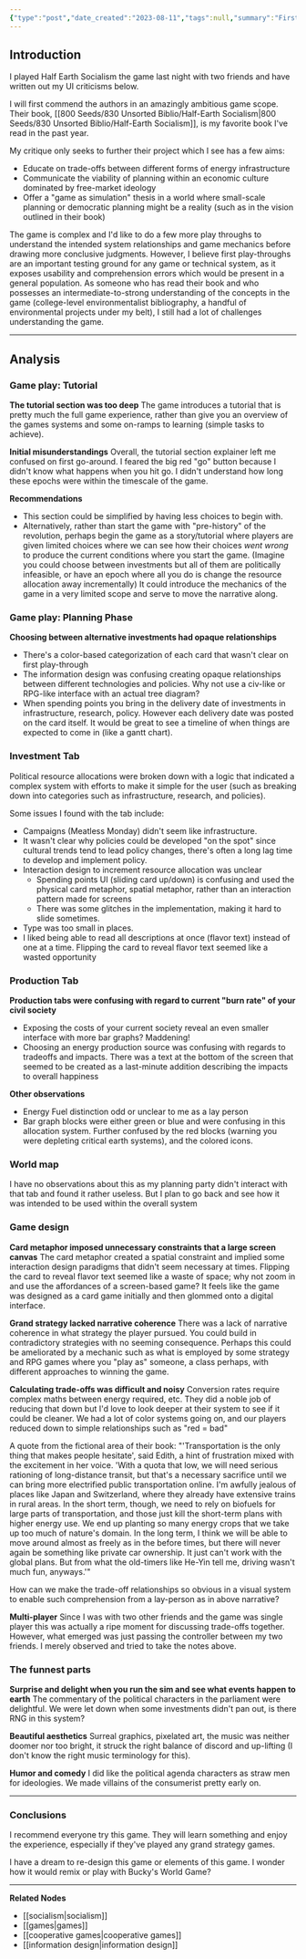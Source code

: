 ```yaml
---
{"type":"post","date_created":"2023-08-11","tags":null,"summary":"First thoughts and UI criticisms of the socialist planning game.","layout":null,"banner":null,"status":"draft","date_modified":"2023-08-11","dg-publish":true,"permalink":"/100-notes/half-earth-game-review/","dgPassFrontmatter":true,"created":"2023-10-20T12:45:09.000-05:00","updated":"2023-10-27T15:38:25.140-05:00"}
---
```




## Introduction
I played Half Earth Socialism the game last night with two friends and have written out my UI criticisms below. 

I will first commend the authors in an amazingly ambitious game scope. Their book, [[800 Seeds/830 Unsorted Biblio/Half-Earth Socialism\|800 Seeds/830 Unsorted Biblio/Half-Earth Socialism]], is my favorite book I've read in the past year.

My critique only seeks to further their project which I see has a few aims:
- Educate on trade-offs between different forms of energy infrastructure
- Communicate the viability of planning within an economic culture dominated by free-market ideology
- Offer a "game as simulation" thesis in a world where small-scale planning or democratic planning might be a reality (such as in the vision outlined in their book)

The game is complex and I'd like to do a few more play throughs to understand the intended system relationships and game mechanics before drawing more conclusive judgments. However, I believe first play-throughs are an important testing ground for any game or technical system, as it exposes usability and comprehension errors which would be present in a general population. As someone who has read their book and who possesses an intermediate-to-strong understanding of the concepts in the game (college-level environmentalist bibliography, a handful of environmental projects under my belt), I still had a lot of challenges understanding the game. 

---
## Analysis

### Game play: Tutorial

**The tutorial section was too deep**
The game introduces a tutorial that is pretty much the full game experience, rather than give you an overview of the games systems and some on-ramps to learning (simple tasks to achieve). 

**Initial misunderstandings**
Overall, the tutorial section explainer left me confused on first go-around. I feared the big red "go" button because I didn't know what happens when you hit go. I didn't understand how long these epochs were within the timescale of the game.

**Recommendations**
- This section could be simplified by having less choices to begin with. 
- Alternatively, rather than start the game with "pre-history" of the revolution, perhaps begin the game as a story/tutorial where players are given limited choices where we can see how their choices *went wrong* to produce the current conditions where you start the game. (Imagine you could choose between investments but all of them are politically infeasible, or have an epoch where all you do is change the resource allocation away incrementally) It could introduce the mechanics of the game in a very limited scope and serve to move the narrative along. 

### Game play: Planning Phase

**Choosing between alternative investments had opaque relationships**
- There's a color-based categorization of each card that wasn't clear on first play-through
- The information design was confusing creating opaque relationships between different technologies and policies. Why not use a civ-like or RPG-like interface with an actual tree diagram?
- When spending points you bring in the delivery date of investments in infrastructure, research, policy. However each delivery date was posted on the card itself. It would be great to see a timeline of when things are expected to come in (like a gantt chart).

### Investment Tab

Political resource allocations were broken down with a logic that indicated a complex system with efforts to make it simple for the user (such as breaking down into categories such as infrastructure, research, and policies). 

Some issues I found with the tab include:
- Campaigns (Meatless Monday) didn't seem like infrastructure.
- It wasn't clear why policies could be developed "on the spot" since cultural trends tend to lead policy changes, there's often a long lag time to develop and implement policy. 
- Interaction design to increment resource allocation was unclear
	- Spending points UI (sliding card up/down) is confusing and used the physical card metaphor, spatial metaphor, rather than an interaction pattern made for screens
	- There was some glitches in the implementation, making it hard to slide sometimes. 
- Type was too small in places.
- I liked being able to read all descriptions at once (flavor text) instead of one at a time. Flipping the card to reveal flavor text seemed like a wasted opportunity

### Production Tab 
**Production tabs were confusing with regard to current "burn rate" of your civil society** 
- Exposing the costs of your current society reveal an even smaller interface with more bar graphs? Maddening!
- Choosing an energy production source was confusing with regards to tradeoffs and impacts. There was a text at the bottom of the screen that seemed to be created as a last-minute addition describing the impacts to overall happiness

**Other observations**
- Energy Fuel distinction odd or unclear to me as a lay person
- Bar graph blocks were either green or blue and were confusing in this allocation system. Further confused by the red blocks (warning you were depleting critical earth systems), and the colored icons.

### World map
I have no observations about this as my planning party didn't interact with that tab and found it rather useless. But I plan to go back and see how it was intended to be used within the overall system

### Game design

**Card metaphor imposed unnecessary constraints that a large screen canvas**
The card metaphor created a spatial constraint and implied some interaction design paradigms that didn't seem necessary at times. Flipping the card to reveal flavor text seemed like a waste of space; why not zoom in and use the affordances of a screen-based game? It feels like the game was designed as a card game initially and then glommed onto a digital interface. 

**Grand strategy lacked narrative coherence**
There was a lack of narrative coherence in what strategy the player pursued. You could build in contradictory strategies with no seeming consequence. Perhaps this could be ameliorated by a mechanic such as what is employed by some strategy and RPG games where you "play as" someone, a class perhaps, with different approaches to winning the game.

**Calculating trade-offs was difficult and noisy**
Conversion rates require complex maths between energy required, etc. They did a noble job of reducing that down but I'd love to look deeper at their system to see if it could be cleaner. We had a lot of color systems going on, and our players reduced down to simple relationships such as "red = bad"

A quote from the fictional area of their book: 
"'Transportation is the only thing that makes people hesitate', said Edith, a hint of frustration mixed with the excitement in her voice. 'With a quota that low, we will need serious rationing of long-distance transit, but that's a necessary sacrifice until we can bring more electrified public transportation online. I'm awfully jealous of places like Japan and Switzerland, where they already have extensive trains in rural areas. In the short term, though, we need to rely on biofuels for large parts of transportation, and those just kill the short-term plans with higher energy use. We end up planting so many energy crops that we take up too much of nature's domain. In the long term, I think we will be able to move around almost as freely as in the before times, but there will never again be something like private car ownership. It just can't work with the global plans. But from what the old-timers like He-Yin tell me, driving wasn't much fun, anyways.'"

How can we make the trade-off relationships so obvious in a visual system to enable such comprehension from a lay-person as in above narrative?

**Multi-player**
Since I was with two other friends and the game was single player this was actually a ripe moment for discussing trade-offs together. However, what emerged was just passing the controller between my two friends. I merely observed and tried to take the notes above. 

### The funnest parts
**Surprise and delight when you run the sim and see what events happen to earth**
The commentary of the political characters in the parliament were delightful. We were let down when some investments didn't pan out, is there RNG in this system? 

**Beautiful aesthetics**
Surreal graphics, pixelated art, the music was neither doomer nor too bright, it struck the right balance of discord and up-lifting (I don't know the right music terminology for this).

**Humor and comedy**
I did like the political agenda characters as straw men for ideologies. We made villains of the consumerist pretty early on.

---
### Conclusions
I recommend everyone try this game. They will learn something and enjoy the experience, especially if they've played any grand strategy games. 

I have a dream to re-design this game or elements of this game. I wonder how it would remix or play with Bucky's World Game?

---

**Related Nodes**
- [[socialism\|socialism]] 
- [[games\|games]]
- [[cooperative games\|cooperative games]]
- [[information design\|information design]]
